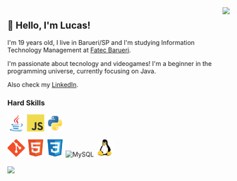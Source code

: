 <img src="https://github-readme-stats.vercel.app/api/top-langs/?username=lucasoliveirabr&langs_count=12&layout=compact&theme=dark" align="right">

 ## 👋 Hello, I'm Lucas!

I'm 19 years old, I live in Barueri/SP and I'm studying Information Technology Management at [Fatec Barueri](https://fatecbarueri.edu.br/home/).

I'm passionate about tecnology and videogames! I'm a beginner in the programming universe, currently focusing on Java.

Also check my [LinkedIn](https://www.linkedin.com/in/lucas-oliveira-br/).

### Hard Skills

<div style="display: inline_block">
  <img width="40px" src="https://github.com/devicons/devicon/blob/v2.15.1/icons/java/java-original.svg" alt="Java">
  <img width="40px" src="https://github.com/devicons/devicon/blob/v2.15.1/icons/javascript/javascript-original.svg" alt="JavaScript">
  <img width="40px" src="https://github.com/devicons/devicon/blob/v2.15.1/icons/python/python-original.svg" alt="Python">
  <p align="left">
</div>

<div>
  <img width="40px" src="https://github.com/devicons/devicon/blob/v2.15.1/icons/git/git-original.svg" alt="GIT">
  <img width="40px" src="https://github.com/devicons/devicon/blob/v2.15.1/icons/html5/html5-original.svg" alt="HTML5">
  <img width="40px" src="https://github.com/devicons/devicon/blob/v2.15.1/icons/css3/css3-original.svg" alt="CSS3">
  <img width="40px" src="https://www.freepnglogos.com/uploads/logo-mysql-png/logo-mysql-mysql-logo-png-images-are-download-crazypng-21.png" alt="MySQL">
  <img width="40px" src="https://github.com/devicons/devicon/blob/v2.15.1/icons/linux/linux-original.svg" alt="Linux">
</div>
<br>

<img src= "https://64.media.tumblr.com/2c551700bc0501aaca64fc6316abe140/a15a1cf8a4616f2a-ca/s400x600/05ccb753a73f4158abc271f4d7d24d141619ddbd.gifv" width="500px" align="center">
